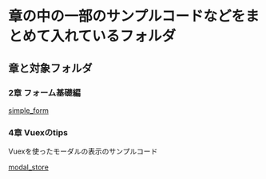 # 章の中の一部のサンプルコードなどをまとめて入れているフォルダ

## 章と対象フォルダ

### 2章 フォーム基礎編

[simple_form](https://github.com/mya-ake/vue-tips-samples/tree/master/samples/simple_form)


### 4章 Vuexのtips

Vuexを使ったモーダルの表示のサンプルコード

[modal_store](https://github.com/mya-ake/vue-tips-samples/tree/master/samples/modal_store)
